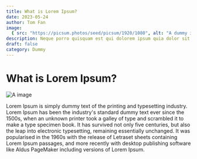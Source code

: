 ```yaml
---
title: What is Lorem Ipsum?
date: 2023-05-24
author: Tom Fan
image:
  { src: "https://picsum.photos/seed/picsum/1920/1080", alt: "A dummy image" }
description: Neque porro quisquam est qui dolorem ipsum quia dolor sit amet, consectetur, adipisci velit...
draft: false
category: Dummy
---
```


# What is Lorem Ipsum?

![A image](https://picsum.photos/seed/picsum/1920/1080)

Lorem Ipsum is simply dummy text of the printing and typesetting industry. Lorem Ipsum has been the industry's standard dummy text ever since the 1500s, when an unknown printer took a galley of type and scrambled it to make a type specimen book. It has survived not only five centuries, but also the leap into electronic typesetting, remaining essentially unchanged. It was popularised in the 1960s with the release of Letraset sheets containing Lorem Ipsum passages, and more recently with desktop publishing software like Aldus PageMaker including versions of Lorem Ipsum.
